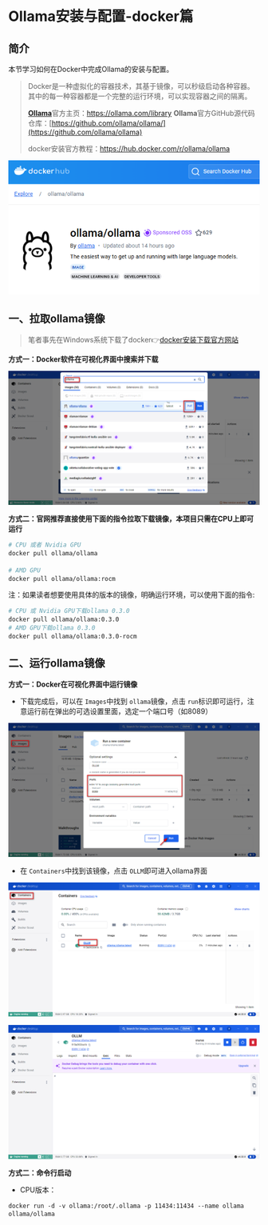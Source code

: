 # Ollama安装与配置-docker篇

## 简介

本节学习如何在Docker中完成Ollama的安装与配置。

> Docker是一种虚拟化的容器技术，其基于镜像，可以秒级启动各种容器。其中的每一种容器都是一个完整的运行环境，可以实现容器之间的隔离。
>
> [**Ollama**](https://ollama.com/download)官方主页：https://ollama.com/library
> **Ollama**官方GitHub源代码仓库：[https://github.com/ollama/ollama/](https://github.com/ollama/ollama)
>
> docker安装官方教程：https://hub.docker.com/r/ollama/ollama

![](..\images\C2-4-1.png)

## 一、拉取ollama镜像

> 笔者事先在Windows系统下载了docker👉[docker安装下载官方网站](https://docs.docker.com/desktop/install/windows-install/)

**方式一：Docker软件在可视化界面中搜索并下载**

![](..\images\C2-4-2.png)

**方式二：官网推荐直接使用下面的指令拉取下载镜像，本项目只需在CPU上即可运行**

```bash
# CPU 或者 Nvidia GPU 
docker pull ollama/ollama

# AMD GPU
docker pull ollama/ollama:rocm
```

注：如果读者想要使用具体的版本的镜像，明确运行环境，可以使用下面的指令:

```bash
# CPU 或 Nvidia GPU下载ollama 0.3.0
docker pull ollama/ollama:0.3.0
# AMD GPU下载ollama 0.3.0
docker pull ollama/ollama:0.3.0-rocm
```

## 二、运行ollama镜像

**方式一：Docker在可视化界面中运行镜像**

- 下载完成后，可以在 `Images`中找到 `ollama`镜像，点击 `run`标识即可运行，注意运行前在弹出的可选设置里面，选定一个端口号（如8089）

![](..\images\C2-4-3.png)

- 在 `Containers`中找到该镜像，点击 `OLLM`即可进入ollama界面

![](..\images\C2-4-4.png)

![](..\images\C2-4-5.png)

**方式二：命令行启动**

- CPU版本：

```shell
docker run -d -v ollama:/root/.ollama -p 11434:11434 --name ollama ollama/ollama
```
